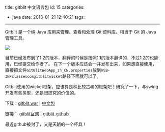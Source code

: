 title: gitblit 中文语言包
id: 15
categories:
  - java
date: 2013-01-21 12:40:21
tags:
---

Gitblit 是一个纯 Java 库用来管理、查看和处理 Git 资料库。相当于 Git 的 Java 管理工具。

![](http://m2.img.libdd.com/farm5/2013/0121/12/74A2B1EFBC79606AD047989C237359297B9FB249D4726_500_330.jpg)

目前已经发布到了1.2的版本，翻译的时候是按照1.1的版本翻译的，不过1.2的也能用，已经提交给作者了。 在下一个版本应该会一并发布出来，如果想直接使用，直接把文件`GitBlitWebApp_zh_CN.properties`放到`WEB-INFclassescomgitblitwicket`路径下面就可以了。

Gitblit使用的wicket框架，应该算是种比较古老的框架吧！研究了一下，与swing开发有些类型，还是很研究的价值的。

下载：[gitblit.war](http://code.google.com/p/gitblit/downloads/detail?name=gitblit-1.2.1.war "gitblit.war") | [中文包](http://yunpan.cn/QeSJNixNPDVwz "中文包")

链接： [gitblit官网](http://gitblit.com/ "gitblit官网") | [gitblit-github](https://github.com/gitblit/gitblit "gitblit-github")

最近github被封了，又是天朝的一个杯具！